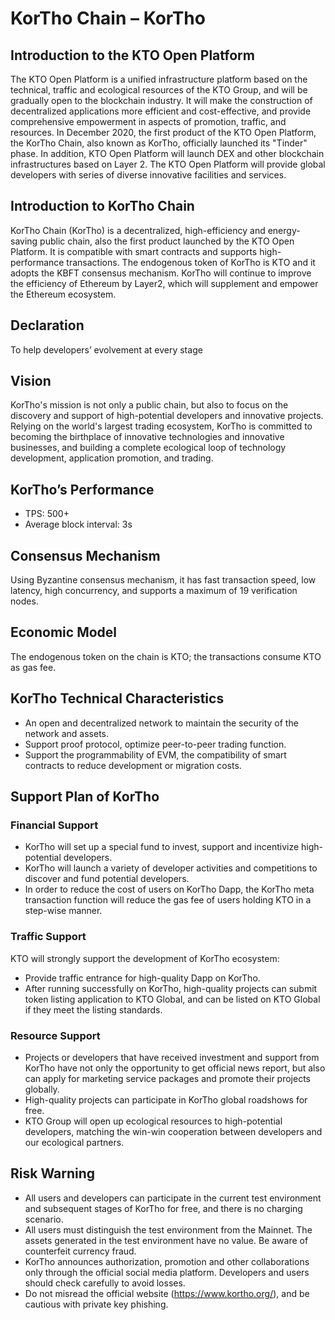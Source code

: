 # KorTho Chain – KorTho


## Introduction to the KTO Open Platform
The KTO Open Platform is a unified infrastructure platform based on the technical, traffic and ecological resources of the KTO Group, and will be gradually open to the blockchain industry. It will make the construction of decentralized applications more efficient and cost-effective, and provide comprehensive empowerment in aspects of promotion, traffic, and resources. In December 2020, the first product of the KTO Open Platform, the KorTho Chain, also known as KorTho, officially launched its "Tinder" phase. In addition, KTO Open Platform will launch DEX and other blockchain infrastructures based on Layer 2. The KTO Open Platform will provide global developers with series of diverse innovative facilities and services.

## Introduction to KorTho Chain
KorTho Chain (KorTho) is a decentralized, high-efficiency and energy-saving public chain, also the first product launched by the KTO Open Platform. It is compatible with smart contracts and supports high-performance transactions. The endogenous token of KorTho is KTO and it adopts the KBFT consensus mechanism. KorTho will continue to improve the efficiency of Ethereum by Layer2, which will supplement and empower the Ethereum ecosystem.

## Declaration
To help developers’ evolvement at every stage 

## Vision
KorTho's mission is not only a public chain, but also to focus on the discovery and support of high-potential developers and innovative projects. Relying on the world's largest trading ecosystem, KorTho is committed to becoming the birthplace of innovative technologies and innovative businesses, and building a complete ecological loop of technology development, application promotion, and trading.

## KorTho’s Performance
- TPS: 500+
- Average block interval: 3s

## Consensus Mechanism
Using Byzantine consensus mechanism, it has fast transaction speed, low latency, high concurrency, and supports a maximum of 19 verification nodes.

## Economic Model 
The endogenous token on the chain is KTO; the transactions consume KTO as gas fee.


## KorTho Technical Characteristics
- An open and decentralized network to maintain the security of the network and assets.
- Support proof protocol, optimize peer-to-peer trading function.
- Support the programmability of EVM, the compatibility of smart contracts to reduce development or migration costs.


## Support Plan of KorTho
### Financial Support
- KorTho will set up a special fund to invest, support and incentivize high-potential developers.
- KorTho will launch a variety of developer activities and competitions to discover and fund potential developers. 
- In order to reduce the cost of users on KorTho Dapp, the KorTho meta transaction function will reduce the gas fee of users holding KTO in a step-wise manner.

### Traffic Support
KTO  will strongly support the development of KorTho ecosystem:
- Provide traffic entrance for high-quality Dapp on KorTho.
- After running successfully on KorTho, high-quality projects can submit token listing application to KTO Global, and can be listed on KTO Global if they meet the listing standards.

### Resource Support
- Projects or developers that have received investment and support from KorTho have not only the opportunity to get official news report, but also can apply for marketing service packages and promote their projects globally.
- High-quality projects can participate in KorTho global roadshows for free.
- KTO Group will open up ecological resources to high-potential developers, matching the win-win cooperation between developers and our ecological partners.


## Risk Warning
- All users and developers can participate in the current test environment and subsequent stages of KorTho for free, and there is no charging scenario.
- All users must distinguish the test environment from the Mainnet. The assets generated in the test environment have no value. Be aware of counterfeit currency fraud.
- KorTho announces authorization, promotion and other collaborations only through the official social media platform. Developers and users should check carefully to avoid losses.
- Do not misread the official website (https://www.kortho.org/), and be cautious with private key phishing.
